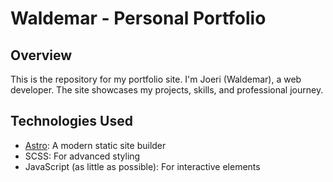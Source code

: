 # Waldemar - Personal Portfolio

## Overview

This is the repository for my portfolio site.
I'm Joeri (Waldemar), a web developer. The site showcases my projects, skills, and professional journey.

## Technologies Used

- [Astro](https://astro.build/): A modern static site builder
- SCSS: For advanced styling
- JavaScript (as little as possible): For interactive elements